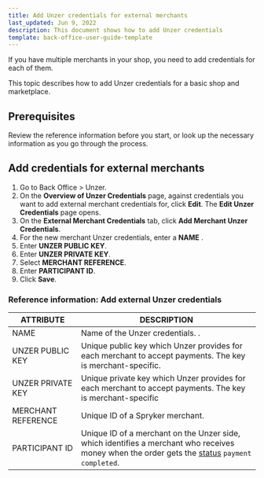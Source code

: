 ```yaml
---
title: Add Unzer credentials for external merchants
last_updated: Jun 9, 2022
description: This document shows how to add Unzer credentials
template: back-office-user-guide-template
---
```


If you have multiple merchants in your shop, you need to add credentials for each of them.

This topic describes how to add Unzer <!-- standard/Marketplace -->credentials for a basic shop and marketplace.

## Prerequisites

Review the reference information before you start, or look up the necessary information as you go through the process.

## Add credentials for external merchants
1. Go to Back Office > Unzer.
2. On the **Overview of Unzer Credentials** page, against credentials you want to add external merchant credentials for, click **Edit**.
  The **Edit Unzer Credentials** page opens.
3. On the **External Merchant Credentials** tab, click **Add Merchant Unzer Credentials**.
4. For the new merchant Unzer credentials, enter a **NAME** <!--the field must be removed from UI-->.
5. Enter **UNZER PUBLIC KEY**.
6. Enter **UNZER PRIVATE KEY**.
7. Select **MERCHANT REFERENCE**.
8. Enter **PARTICIPANT ID**.
9. Click **Save**.

### Reference information: Add external Unzer credentials

| ATTRIBUTE | DESCRIPTION |
|-|-|
| NAME | Name of the Unzer credentials. <!--the field must be removed from UI-->. |
| UNZER PUBLIC KEY | Unique public key which Unzer provides for each merchant to accept payments. The key is merchant-specific. |
| UNZER PRIVATE KEY | Unique private key which Unzer provides for each merchant to accept payments. The key is merchant-specific |
| MERCHANT REFERENCE | Unique ID of a Spryker merchant. |
| PARTICIPANT ID | Unique ID of a merchant on the Unzer side, which identifies a merchant who receives money when the order gets the [status](/docs/scos/user/back-office-user-guides/{{site.version}}/sales/orders/changing-the-state-of-order-items.html#reference-information-changing-the-state-of-order-items) `payment completed`. |
